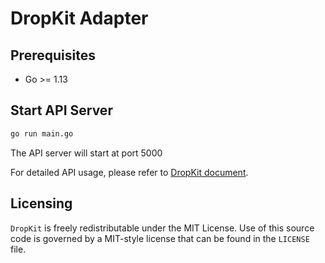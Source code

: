 # DropKit Adapter

## Prerequisites

- Go >= 1.13

## Start API Server

```bash
go run main.go
```

The API server will start at port 5000

For detailed API usage, please refer to [DropKit document](https://github.com/DropKit/Documents).

## Licensing
`DropKit` is freely redistributable under the MIT License. Use of this source
code is governed by a MIT-style license that can be found in the `LICENSE` file.